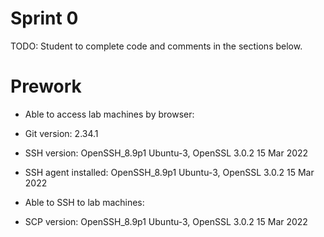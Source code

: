 # Sprint 0
TODO: Student to complete code and comments in the sections below.

# Prework
- Able to access lab machines by browser:

- Git version:  2.34.1  

- SSH version: OpenSSH_8.9p1 Ubuntu-3, OpenSSL 3.0.2 15 Mar 2022
- SSH agent installed: OpenSSH_8.9p1 Ubuntu-3, OpenSSL 3.0.2 15 Mar 2022
- Able to SSH to lab machines: 
- SCP version: OpenSSH_8.9p1 Ubuntu-3, OpenSSL 3.0.2 15 Mar 2022
